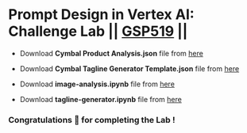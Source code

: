 # Prompt Design in Vertex AI: Challenge Lab || [GSP519](https://www.cloudskillsboost.google/focuses/86504?parent=catalog) ||

* Download **Cymbal Product Analysis.json** file from [here](https://drive.google.com/uc?export=download&id=1lwLQOO6-BOE00j9aNochg-sPmSBQ7FSm)

* Download **Cymbal Tagline Generator Template.json** file from [here](https://drive.google.com/uc?export=download&id=1FWwb2Gqd7rlJEIsc2Uyl_LLGlb-dTzA1)

* Download **image-analysis.ipynb** file from [here](https://drive.google.com/uc?export=download&id=1JwtR47BwqLnqOknhNaI8t96nmYJP3Vyj)

* Download **tagline-generator.ipynb** file from [here](https://drive.google.com/uc?export=download&id=1yxaed9gBKbHt2A7v5wHfOmZe51IN1yot)

### Congratulations 🎉 for completing the Lab !
